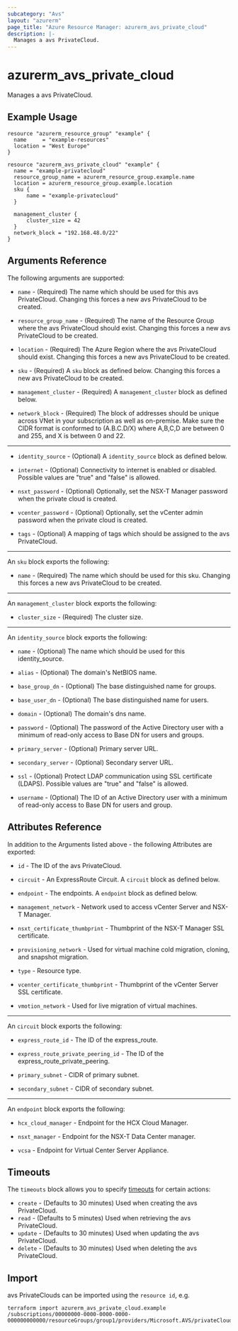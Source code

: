 ```yaml
---
subcategory: "Avs"
layout: "azurerm"
page_title: "Azure Resource Manager: azurerm_avs_private_cloud"
description: |-
  Manages a avs PrivateCloud.
---
```


# azurerm_avs_private_cloud

Manages a avs PrivateCloud.

## Example Usage

```hcl
resource "azurerm_resource_group" "example" {
  name     = "example-resources"
  location = "West Europe"
}

resource "azurerm_avs_private_cloud" "example" {
  name = "example-privatecloud"
  resource_group_name = azurerm_resource_group.example.name
  location = azurerm_resource_group.example.location
  sku {
      name = "example-privatecloud"
  }

  management_cluster {
      cluster_size = 42
  }
  network_block = "192.168.48.0/22"
}
```

## Arguments Reference

The following arguments are supported:

* `name` - (Required) The name which should be used for this avs PrivateCloud. Changing this forces a new avs PrivateCloud to be created.

* `resource_group_name` - (Required) The name of the Resource Group where the avs PrivateCloud should exist. Changing this forces a new avs PrivateCloud to be created.

* `location` - (Required) The Azure Region where the avs PrivateCloud should exist. Changing this forces a new avs PrivateCloud to be created.

* `sku` - (Required)  A `sku` block as defined below. Changing this forces a new avs PrivateCloud to be created.

* `management_cluster` - (Required)  A `management_cluster` block as defined below.

* `network_block` - (Required) The block of addresses should be unique across VNet in your subscription as well as on-premise. Make sure the CIDR format is conformed to (A.B.C.D/X) where A,B,C,D are between 0 and 255, and X is between 0 and 22.

---

* `identity_source` - (Optional)  A `identity_source` block as defined below.

* `internet` - (Optional) Connectivity to internet is enabled or disabled. Possible values are "true" and "false" is allowed.

* `nsxt_password` - (Optional) Optionally, set the NSX-T Manager password when the private cloud is created.

* `vcenter_password` - (Optional) Optionally, set the vCenter admin password when the private cloud is created.

* `tags` - (Optional) A mapping of tags which should be assigned to the avs PrivateCloud.

---

An `sku` block exports the following:

* `name` - (Required) The name which should be used for this sku. Changing this forces a new avs PrivateCloud to be created.

---

An `management_cluster` block exports the following:

* `cluster_size` - (Required) The cluster size.

---

An `identity_source` block exports the following:

* `name` - (Optional) The name which should be used for this identity_source.

* `alias` - (Optional) The domain's NetBIOS name.

* `base_group_dn` - (Optional) The base distinguished name for groups.

* `base_user_dn` - (Optional) The base distinguished name for users.

* `domain` - (Optional) The domain's dns name.

* `password` - (Optional) The password of the Active Directory user with a minimum of read-only access to Base DN for users and groups.

* `primary_server` - (Optional) Primary server URL.

* `secondary_server` - (Optional) Secondary server URL.

* `ssl` - (Optional) Protect LDAP communication using SSL certificate (LDAPS). Possible values are "true" and "false" is allowed.

* `username` - (Optional) The ID of an Active Directory user with a minimum of read-only access to Base DN for users and group.

## Attributes Reference

In addition to the Arguments listed above - the following Attributes are exported: 

* `id` - The ID of the avs PrivateCloud.

* `circuit` - An ExpressRoute Circuit. A `circuit` block as defined below.

* `endpoint` - The endpoints. A `endpoint` block as defined below.

* `management_network` - Network used to access vCenter Server and NSX-T Manager.

* `nsxt_certificate_thumbprint` - Thumbprint of the NSX-T Manager SSL certificate.

* `provisioning_network` - Used for virtual machine cold migration, cloning, and snapshot migration.

* `type` - Resource type.

* `vcenter_certificate_thumbprint` - Thumbprint of the vCenter Server SSL certificate.

* `vmotion_network` - Used for live migration of virtual machines.

---

An `circuit` block exports the following:

* `express_route_id` - The ID of the express_route.

* `express_route_private_peering_id` - The ID of the express_route_private_peering.

* `primary_subnet` - CIDR of primary subnet.

* `secondary_subnet` - CIDR of secondary subnet.

---

An `endpoint` block exports the following:

* `hcx_cloud_manager` - Endpoint for the HCX Cloud Manager.

* `nsxt_manager` - Endpoint for the NSX-T Data Center manager.

* `vcsa` - Endpoint for Virtual Center Server Appliance.

## Timeouts

The `timeouts` block allows you to specify [timeouts](https://www.terraform.io/docs/configuration/resources.html#timeouts) for certain actions:

* `create` - (Defaults to 30 minutes) Used when creating the avs PrivateCloud.
* `read` - (Defaults to 5 minutes) Used when retrieving the avs PrivateCloud.
* `update` - (Defaults to 30 minutes) Used when updating the avs PrivateCloud.
* `delete` - (Defaults to 30 minutes) Used when deleting the avs PrivateCloud.

## Import

avs PrivateClouds can be imported using the `resource id`, e.g.

```shell
terraform import azurerm_avs_private_cloud.example /subscriptions/00000000-0000-0000-0000-000000000000/resourceGroups/group1/providers/Microsoft.AVS/privateClouds/privateCloud1
```